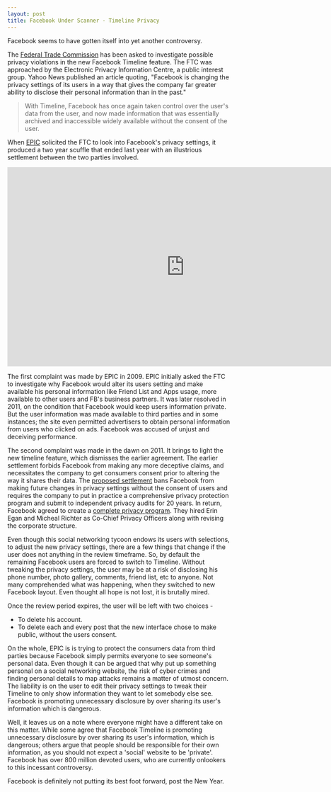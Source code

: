 ```yaml
---
layout: post
title: Facebook Under Scanner - Timeline Privacy
---
```


Facebook seems to have gotten itself into yet another controversy. 

The [Federal Trade Commission](http://www.ftc.gov/bcp/) has been asked to investigate possible privacy violations in the new Facebook Timeline feature. The FTC was approached by the Electronic Privacy Information Centre, a public interest group. Yahoo News published an article quoting, "Facebook is changing the privacy settings of its users in a way that gives the company far greater ability to disclose their personal information than in the past."

> With Timeline, Facebook has once again taken control over the user's data from the user, and now made information that was essentially archived and inaccessible widely available without the consent of the user.

When [EPIC](http://epic.org/) solicited the FTC to look into Facebook's privacy settings, it produced a two year scuffle that ended last year with an illustrious settlement between the two parties involved.

<iframe width="800" height="450" src="http://www.youtube.com/embed/_Sk-9jgNuug" frameborder="0" allowfullscreen></iframe>

The first complaint was made by EPIC in 2009. EPIC initially asked the FTC to investigate why Facebook would alter its users setting and make available his personal information like Friend List and Apps usage, more available to other users and FB's business partners. It was later resolved in 2011, on the condition that Facebook would keep users information private. But the user information was made available to third parties and in some instances; the site even permitted advertisers to obtain personal information from users who clicked on ads. Facebook was accused of unjust and deceiving performance. 

The second complaint was made in the dawn on 2011. It brings to light the new timeline feature, which dismisses the earlier agreement. The earlier settlement forbids Facebook from making any more deceptive claims, and necessitates the company to get consumers consent prior to altering the way it shares their data. The [proposed settlement](http://epic.org/privacy/facebook/) bans Facebook from making future changes in privacy settings without the consent of users and requires the company to put in practice a comprehensive privacy protection program and submit to independent privacy audits for 20 years. In return, Facebook agreed to create a [complete privacy program](http://venturebeat.com/2012/01/06/epic-letter-to-ftc/). They hired Erin Egan and Micheal Richter as Co-Chief Privacy Officers along with revising the corporate structure.

Even though this social networking tycoon endows its users with selections, to adjust the new privacy settings, there are a few things that change if the user does not anything in the review timeframe. So, by default the remaining Facebook users are forced to switch to Timeline. Without tweaking the privacy settings, the user may be at a risk of disclosing his phone number, photo gallery, comments, friend list, etc to anyone. Not many comprehended what was happening, when they switched to new Facebook layout. Even thought all hope is not lost, it is brutally mired. 

Once the review period expires, the user will be left with two choices - 

- To delete his account.
- To delete each and every post that the new interface chose to make public, without the users consent.

On the whole, EPIC is is trying to protect the consumers data from third parties because Facebook simply permits everyone to see someone's personal data. Even though it can be argued that why put up something personal on a social networking website, the risk of cyber crimes and finding personal details to map attacks remains a matter of utmost concern. The liability is on the user to edit their privacy settings to tweak their Timeline to only show information they want to let somebody else see. Facebook is promoting unnecessary disclosure by over sharing its user's information which is dangerous. 

Well, it leaves us on a note where everyone might have a different take on this matter. While some agree that Facebook Timeline is promoting unnecessary disclosure by over sharing its user's information, which is dangerous; others argue that people should be responsible for their own information, as you should not expect a 'social' website to be 'private'. Facebook has over 800 million devoted users, who are currently onlookers to this incessant controversy. 

Facebook is definitely not putting its best foot forward, post the New Year.
